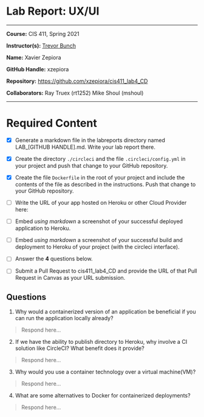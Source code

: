 # Lab Report: UX/UI
___
**Course:** CIS 411, Spring 2021  

**Instructor(s):** [Trevor Bunch](https://github.com/trevordbunch) 

**Name:** Xavier Zepiora

**GitHub Handle:** xzepiora

**Repository:** https://github.com/xzepiora/cis411_lab4_CD

**Collaborators:** Ray Truex (rt1252) Mike Shoul (mshoul)
___

# Required Content

- [x] Generate a markdown file in the labreports directory named LAB_[GITHUB HANDLE].md. Write your lab report there.
- [x] Create the directory ```./circleci``` and the file ```.circleci/config.yml``` in your project and push that change to your GitHub repository.
- [x] Create the file ```Dockerfile``` in the root of your project and include the contents of the file as described in the instructions. Push that change to your GitHub repository.
- [ ] Write the URL of your app hosted on Heroku or other Cloud Provider here:  

- [ ] Embed _using markdown_ a screenshot of your successful deployed application to Heroku.  

- [ ] Embed _using markdown_ a screenshot of your successful build and deployment to Heroku of your project (with the circleci interface).  

- [ ] Answer the **4** questions below.
- [ ] Submit a Pull Request to cis411_lab4_CD and provide the URL of that Pull Request in Canvas as your URL submission.

## Questions
1. Why would a containerized version of an application be beneficial if you can run the application locally already?
> Respond here...
2. If we have the ability to publish directory to Heroku, why involve a CI solution like CircleCI? What benefit does it provide?
> Respond here...
3. Why would you use a container technology over a virtual machine(VM)?
> Respond here...
4. What are some alternatives to Docker for containerized deployments?
> Respond here...